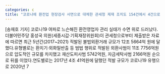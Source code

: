 ```yaml
---
categories: c
title: "코로나에 환전업 현장검사 서면으로 대체한 관세청 제재 조치도 154건에서 4건으로 뚝"
---
```

[송재호 기자] 코로나19 여파로 느슨해진 환전영업자 관리 실태가 수면 위로 드러났다.더불어민주당 홍성국 의원(세종시갑·기획재정위원회)이 관세청으로부터 제출받은 자료에 따르면 최근 5년간(2017~2021) 적발된 불법외환거래 규모가 12조 5664억 원에 달했다.유형별로는 환치기·외화밀반출 등 범법 행위로 적발된 외환사범이 11조 7756억원으로 압도적인 규모를 차지했고 재산도피사범 5742억원, 자금세탁사범 2166억원 순으로 뒤를 이었다.연도별로는 2017년 4조 41억원에 달했던 적발 규모가 코로나19 유행으로 2020년 7